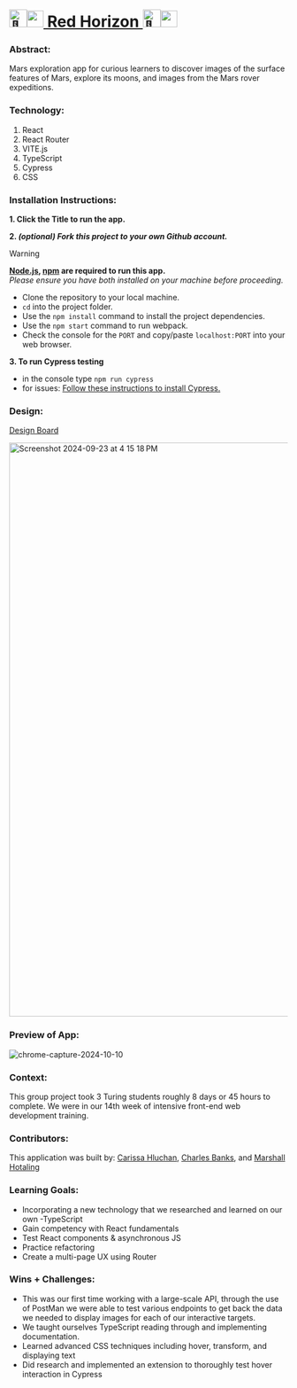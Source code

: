 # <picture><source srcset="https://fonts.gstatic.com/s/e/notoemoji/latest/1f680/512.webp" type="image/webp"><img src="https://fonts.gstatic.com/s/e/notoemoji/latest/1f680/512.gif" alt="🚀" width="32" height="32"></picture><img src="https://github.com/user-attachments/assets/f7b63229-fc01-4275-a47c-e2b38dff2bbf" alt="mars" width="30" height="30">[ Red Horizon ](https://red-horizon-4zql.vercel.app)<picture><source srcset="https://fonts.gstatic.com/s/e/notoemoji/latest/1f680/512.webp" type="image/webp"><img src="https://fonts.gstatic.com/s/e/notoemoji/latest/1f680/512.gif" alt="🚀" width="32" height="32"></picture><img src="https://github.com/user-attachments/assets/f7b63229-fc01-4275-a47c-e2b38dff2bbf" alt="mars" width="30" height="30">


### Abstract:
[//]: <> (Briefly describe what you built and its features. What problem is the app solving? How does this application solve that problem?)
Mars exploration app for curious learners to discover images of the surface features of Mars, explore its moons, and images from the Mars rover expeditions.

### Technology:
[//]: <> (Add technology you used for this project.) 
1. React
2. React Router
3. VITE.js
4. TypeScript
5. Cypress
6. CSS

### Installation Instructions:
[//]: <> (What steps does a person have to take to get your app cloned down and running?)
**1. Click the Title to run the app.**

**2. _(optional) Fork this project to your own Github account._**
> [!WARNING]
> **[Node.js](https://nodejs.org/en), [npm](https://www.npmjs.com/) are required to run this app.**<br>
> _Please ensure you have both installed on your machine before proceeding._
- Clone the repository to your local machine.
- `cd` into the project folder.
- Use the `npm install` command to install the project dependencies.
- Use the `npm start` command to run webpack.
- Check the console for the `PORT` and copy/paste `localhost:PORT` into your web browser.

**3. To run Cypress testing**
- in the console type `npm run cypress`
- for issues: [Follow these instructions to install Cypress.](https://on.cypress.io/guides/installing-and-running#section-installing)

### Design:
[Design Board](https://miro.com/app/board/uXjVKjSnglk=/)

<img width="1036" alt="Screenshot 2024-09-23 at 4 15 18 PM" src="https://github.com/user-attachments/assets/5985baa2-4f8a-4c1d-bb4f-c45535ce9cd4">

### Preview of App:
[//]: <> (Provide ONE gif or screenshot of your application - choose the "coolest" piece of functionality to show off.)
![chrome-capture-2024-10-10](https://github.com/user-attachments/assets/19ebb6c0-05a1-44c0-b85f-f3326a63030c)

### Context:
[//]: <> (Give some context for the project here. How long did you have to work on it? How far into the Turing program are you?)
This group project took 3 Turing students roughly 8 days or 45 hours to complete. We were in our 14th week of intensive front-end web development training.

### Contributors:
[//]: <> (Who worked on this application? Link to their GitHubs.)
This application was built by:
[Carissa Hluchan](https://github.com/CarissaHluchan),
[Charles Banks](https://github.com/DRIF7ER), and
[Marshall Hotaling](https://github.com/marshallhotaling)

### Learning Goals:
[//]: <> (What were the learning goals of this project? What tech did you work with?)
- Incorporating a new technology that we researched and learned on our own -TypeScript
- Gain competency with React fundamentals
- Test React components & asynchronous JS
- Practice refactoring
- Create a multi-page UX using Router

### Wins + Challenges:
[//]: <> (What are 2-3 wins you have from this project? What were some challenges you faced - and how did you get over them?)
- This was our first time working with a large-scale API, through the use of PostMan we were able to test various endpoints to get back the data we needed to display images for each of our interactive targets.
- We taught ourselves TypeScript reading through and implementing documentation.
- Learned advanced CSS techniques including hover, transform, and displaying <span> text
- Did research and implemented an extension to thoroughly test hover interaction in Cypress

